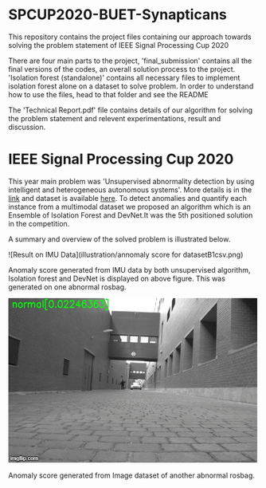 # SPCUP2020-BUET-Synapticans
This repository contains the project files containing our approach towards solving the problem statement of IEEE Signal Processing Cup 2020

There are four main parts to the project, 'final_submission' contains all the final versions of the codes, an overall solution process to the project. 'Isolation forest (standalone)' contains all necessary files to implement isolation forest alone on a dataset to solve problem. In order to understand how to use the files, head to that folder and see the README

The 'Technical Report.pdf' file contains details of our algorithm for solving the problem statement and relevent experimentations, result and discussion.  


# IEEE Signal Processing Cup 2020
This year main problem was 'Unsupervised abnormality detection by using intelligent and heterogeneous autonomous systems'. More details is in the [link](https://signalprocessingsociety.org/get-involved/signal-processing-cup) and dataset is available [here](https://piazza.com/ieee_sps/spring2020/spcup2020/home). To detect anomalies and quantify each instance from a multimodal dataset we proposed an algorithm which is an Ensemble of Isolation Forest and DevNet.It was the 5th positioned solution in the competition.

A summary and overview of the solved problem is illustrated below.

![Result on IMU Data](illustration/annomaly score for datasetB1csv.png)


Anomaly score generated from IMU data by both unsupervised algorithm, Isolation forest and DevNet is displayed on above figure. This was generated on one abnormal rosbag. 

![](illustration/3wvqgp.gif)

Anomaly score generated from Image dataset of another abnormal rosbag.
